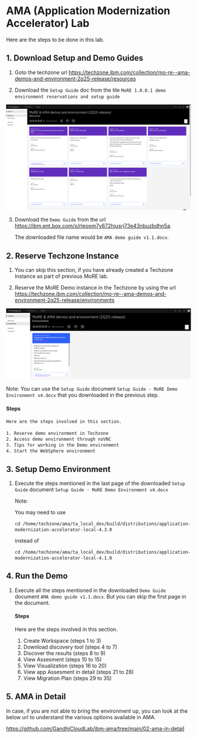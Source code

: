 # AMA  (Application Modernization Accelerator) Lab

Here are the steps to be done in this lab. 

## 1. Download Setup and Demo Guides

1. Goto the techzone url https://techzone.ibm.com/collection/mo-re--ama-demos-and-environment-2q25-release/resources

2. Download the `Setup Guide` doc from the tile `MoRE 1.0.0.1 demo environment reservations and setup guide`

<img src="images/image5.png">

3. Download the `Demo Guide` from the url https://ibm.ent.box.com/s/rleoom7y672hiusrj73e43nbuzbdhn5a. 

    The downloaded file name would be `AMA demo guide v1.1.docx`.

## 2. Reserve Techzone Instance

1. You can skip this section, if you have already created a Techzone Instance as part of previous MoRE lab.

2. Reserve the MoRE Demo instance in the Techzone by using the url https://techzone.ibm.com/collection/mo-re--ama-demos-and-environment-2q25-release/environments

<img src="images/image4.png">

Note: You can use the `Setup Guide` document `Setup Guide - MoRE Demo Environment v4.docx` that you downloaded in the previous step.

#### Steps

    Here are the steps involved in this section.

    1. Reserve demo environment in Techzone
    2. Access demo environment through noVNC
    3. Tips for working in the Demo environment
    4. Start the WebSphere environment 

## 3. Setup Demo Environment

1. Execute the steps mentioned in the last page of the downloaded `Setup Guide` document `Setup Guide - MoRE Demo Environment v4.docx`

    Note:

    You may need to use
    ```
    cd /home/techzone/ama/ta_local_dev/build/distributions/application-modernization-accelerator-local-4.3.0
    ```
    instead of 
    ```
    cd /home/techzone/ama/ta_local_dev/build/distributions/application-modernization-accelerator-local-4.1.0
    ```

## 4. Run the Demo

1. Execute all the steps mentioned in the downloaded `Demo Guide` document `AMA demo guide v1.1.docx`. But you can skip the first page in the document.

    #### Steps

    Here are the steps involved in this section.

    1. Create Workspace (steps 1 to 3)
    2. Download discovery tool (steps 4 to 7)
    3. Discover the results (steps 8 to 9)
    4. View Assesment (steps 10 to 15)
    5. View Visualization (steps 16 to 20)
    6. View app Assesment in detail (steps 21 to 28)
    6. View Migration Plan (steps 29 to 35)

## 5. AMA in Detail

In case, if you are not able to bring the environment up, you can look at the below url to understand the various optioins available in AMA.

 https://github.com/GandhiCloudLab/ibm-ama/tree/main/02-ama-in-detail
